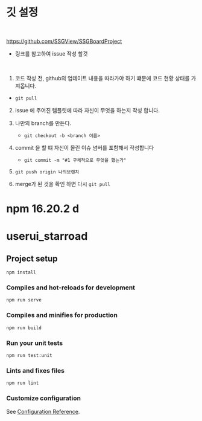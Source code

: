 # 깃 설정

<br>

https://github.com/SSGView/SSGBoardProject
- 링크를 참고하여 issue 작성 할것

<br>

1. 코드 작성 전, github의 업데이트 내용을 따라가야 하기 떄문에 코드 현황 상태를 가져옵니다.
- `git pull`


2. issue 에 주어진 템플릿에 따라 자신이 무엇을 하는지 작성 합니다.
3. 나만의 branch를 만든다.
    - `git checkout -b <branch 이름>`
5. commit 을 할 떄 자신이 올린 이슈 넘버를 포함해서 작성합니다
    - `git commit -m "#1 구체적으로 무엇을 했는가"`

6. `git push origin 나의브랜치`
7. merge가 된 것을 확인 하면 다시 `git pull`

# npm 16.20.2 d

# userui_starroad

## Project setup
```
npm install
```

### Compiles and hot-reloads for development
```
npm run serve
```

### Compiles and minifies for production
```
npm run build
```

### Run your unit tests
```
npm run test:unit
```

### Lints and fixes files
```
npm run lint
```

### Customize configuration
See [Configuration Reference](https://cli.vuejs.org/config/).
